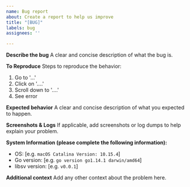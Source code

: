 ```yaml
---
name: Bug report
about: Create a report to help us improve
title: "[BUG]"
labels: bug
assignees: ''

---
```


**Describe the bug**
A clear and concise description of what the bug is.

**To Reproduce**
Steps to reproduce the behavior:
1. Go to '...'
2. Click on '....'
3. Scroll down to '....'
4. See error

**Expected behavior**
A clear and concise description of what you expected to happen.

**Screenshots & Logs**
If applicable, add screenshots or log dumps to help explain your problem.

**System Information (please complete the following information):**

 - OS: [e.g. `macOS Catalina Version: 10.15.4`]
 - Go version: [e.g. `go version go1.14.1 darwin/amd64`]
- libsv version: [e.g. `v0.0.1`]

**Additional context**
Add any other context about the problem here.
